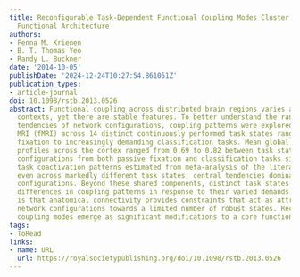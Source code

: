 ```yaml
---
title: Reconfigurable Task-Dependent Functional Coupling Modes Cluster around a Core
  Functional Architecture
authors:
- Fenna M. Krienen
- B. T. Thomas Yeo
- Randy L. Buckner
date: '2014-10-05'
publishDate: '2024-12-24T10:27:54.861051Z'
publication_types:
- article-journal
doi: 10.1098/rstb.2013.0526
abstract: Functional coupling across distributed brain regions varies across task
  contexts, yet there are stable features. To better understand the range and central
  tendencies of network configurations, coupling patterns were explored using functional
  MRI (fMRI) across 14 distinct continuously performed task states ranging from passive
  fixation to increasingly demanding classification tasks. Mean global correlation
  profiles across the cortex ranged from 0.69 to 0.82 between task states. Network
  configurations from both passive fixation and classification tasks similarly predicted
  task coactivation patterns estimated from meta-analysis of the literature. Thus,
  even across markedly different task states, central tendencies dominate the coupling
  configurations. Beyond these shared components, distinct task states displayed significant
  differences in coupling patterns in response to their varied demands. One possibility
  is that anatomical connectivity provides constraints that act as attractors pulling
  network configurations towards a limited number of robust states. Reconfigurable
  coupling modes emerge as significant modifications to a core functional architecture.
tags:
- ToRead
links:
- name: URL
  url: https://royalsocietypublishing.org/doi/10.1098/rstb.2013.0526
---
```

